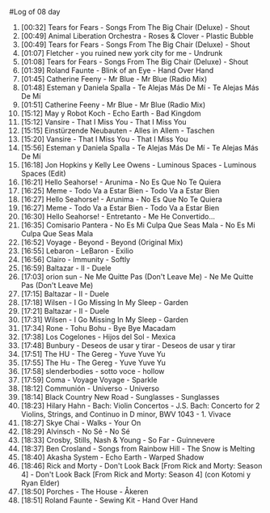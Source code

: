 #Log of 08 day

1. [00:32] Tears for Fears - Songs From The Big Chair (Deluxe) - Shout
1. [00:49] Animal Liberation Orchestra - Roses & Clover - Plastic Bubble
1. [00:49] Tears for Fears - Songs From The Big Chair (Deluxe) - Shout
1. [01:07] Fletcher - you ruined new york city for me - Undrunk
1. [01:08] Tears for Fears - Songs From The Big Chair (Deluxe) - Shout
1. [01:39] Roland Faunte - Blink of an Eye - Hand Over Hand
1. [01:45] Catherine Feeny - Mr Blue - Mr Blue (Radio Mix)
1. [01:48] Esteman y Daniela Spalla - Te Alejas Más De Mí - Te Alejas Más De Mí
1. [01:51] Catherine Feeny - Mr Blue - Mr Blue (Radio Mix)
1. [15:12] May y Robot Koch - Echo Earth - Bad Kingdom
1. [15:12] Vansire - That I Miss You - That I Miss You
1. [15:15] Einstürzende Neubauten - Alles in Allem - Taschen
1. [15:20] Vansire - That I Miss You - That I Miss You
1. [15:56] Esteman y Daniela Spalla - Te Alejas Más De Mí - Te Alejas Más De Mí
1. [16:18] Jon Hopkins y Kelly Lee Owens - Luminous Spaces - Luminous Spaces (Edit)
1. [16:21] Hello Seahorse! - Arunima - No Es Que No Te Quiera
1. [16:25] Meme - Todo Va a Estar Bien - Todo Va a Estar Bien
1. [16:27] Hello Seahorse! - Arunima - No Es Que No Te Quiera
1. [16:27] Meme - Todo Va a Estar Bien - Todo Va a Estar Bien
1. [16:30] Hello Seahorse! - Entretanto - Me He Convertido...
1. [16:35] Comisario Pantera - No Es Mi Culpa Que Seas Mala - No Es Mi Culpa Que Seas Mala
1. [16:52] Voyage - Beyond - Beyond (Original Mix)
1. [16:55] Lebaron - LeBaron - Exilio
1. [16:56] Clairo - Immunity - Softly
1. [16:59] Baltazar - II - Duele
1. [17:03] orion sun - Ne Me Quitte Pas (Don't Leave Me) - Ne Me Quitte Pas (Don't Leave Me)
1. [17:15] Baltazar - II - Duele
1. [17:18] Wilsen - I Go Missing In My Sleep - Garden
1. [17:21] Baltazar - II - Duele
1. [17:31] Wilsen - I Go Missing In My Sleep - Garden
1. [17:34] Rone - Tohu Bohu - Bye Bye Macadam
1. [17:38] Los Cogelones - Hijos del Sol - Mexica
1. [17:48] Bunbury - Deseos de usar y tirar - Deseos de usar y tirar
1. [17:51] The HU - The Gereg - Yuve Yuve Yu
1. [17:55] The Hu - The Gereg - Yuve Yuve Yu
1. [17:58] slenderbodies - sotto voce - hollow
1. [17:59] Coma - Voyage Voyage - Sparkle
1. [18:12] Communión - Universo - Universo
1. [18:14] Black Country New Road - Sunglasses - Sunglasses
1. [18:23] Hilary Hahn - Bach: Violin Concertos - J.S. Bach: Concerto for 2 Violins, Strings, and Continuo in D minor, BWV 1043 - 1. Vivace
1. [18:27] Skye Chai - Walks - Your On
1. [18:29] Alvinsch - No Sé - No Sé
1. [18:33] Crosby, Stills, Nash & Young - So Far - Guinnevere
1. [18:37] Ben Crosland - Songs from Rainbow Hill - The Snow is Melting
1. [18:40] Akasha System - Echo Earth - Warped Shadow
1. [18:46] Rick and Morty - Don't Look Back [From Rick and Morty: Season 4] - Don't Look Back [From Rick and Morty: Season 4] (con Kotomi y Ryan Elder)
1. [18:50] Porches - The House - Åkeren
1. [18:51] Roland Faunte - Sewing Kit - Hand Over Hand
